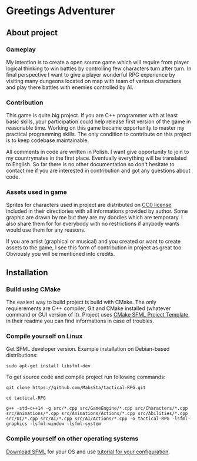 # Greetings Adventurer

## About project

### Gameplay
My intention is to create a open source game which will require from player logical thinking to win battles by controlling few characters turn after turn. In final perspective I want to give a player wonderful RPG experience by visiting many dungeons located on map with team of various characters and play there battles with enemies controlled by AI.
### Contribution
This game is quite big project. If you are C++ programmer with at least basic skills, your participation could help release first version of the game in reasonable time. Working on this game became opportunity to master my practical programming skills. The only condition to contribute on this project is to keep codebase maintainable.

All comments in code are written in Polish. I want give opportunity to join to my countrymates in the first place. Eventually everything will be translated to English. So far there is no other documentation so don't hesitate to contact me if you are interested in contribution and got any questions about code.
### Assets used in game
Sprites for characters used in project are distributed on [CC0 license](https://creativecommons.org/publicdomain/zero/1.0/) included in their directiories with all informations provided by author.
Some graphic are drawn by me but they are my doodles which are temporary. I also share them for for everybody with no restrictions if anybody wants would use them for any reasons.

If you are artist (graphical or musical) and you created or want to create assets to the game, I see this form of contribution in project as great too. Obviously you will be mentioned into credits.
## Installation
### Build using CMake
The easiest way to build project is build with CMake. The only requierements are C++ compiler, Git and CMake installed (whatever command or GUI version of it). Project uses [CMake SFML Project Template](https://github.com/SFML/cmake-sfml-project), in their readme you can find informations in case of troubles.
### Compile yourself on Linux
Get SFML developer version. Example installation on Debian-based distributions:

```sudo apt-get install libsfml-dev```

To get source code and compile project run following commands:

```git clone https://github.com/MaksSta/tactical-RPG.git```

```cd tactical-RPG```

```g++ -std=c++14 -g src/*.cpp src/GameEngine/*.cpp src/Characters/*.cpp src/Animations/*.cpp src/Animations/Actions/*.cpp src/Abilities/*.cpp src/UI/*.cpp src/AI/*.cpp src/AI/Actions/*.cpp -o tactical-RPG -lsfml-graphics -lsfml-window -lsfml-system```
### Compile yourself on other operating systems
[Download SFML](https://www.sfml-dev.org/download.php) for your OS and use [tutorial for your configuration](https://www.sfml-dev.org/tutorials/#getting-started).